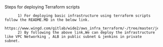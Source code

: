 Steps for deploying Terraform scripts   
      
      	  1) For deploying basic infrastructure using terraform scripts follow the README.MD in the below link. 
	  	       https://www.wingd.com/gitlab/wide2/aws_infra_terraform/-/tree/master/jenkins 
          2) By following the above link,We can deploy the infrastructure like VPC Networking , ALB in public subnet & jenkins in private subnet.

					  
